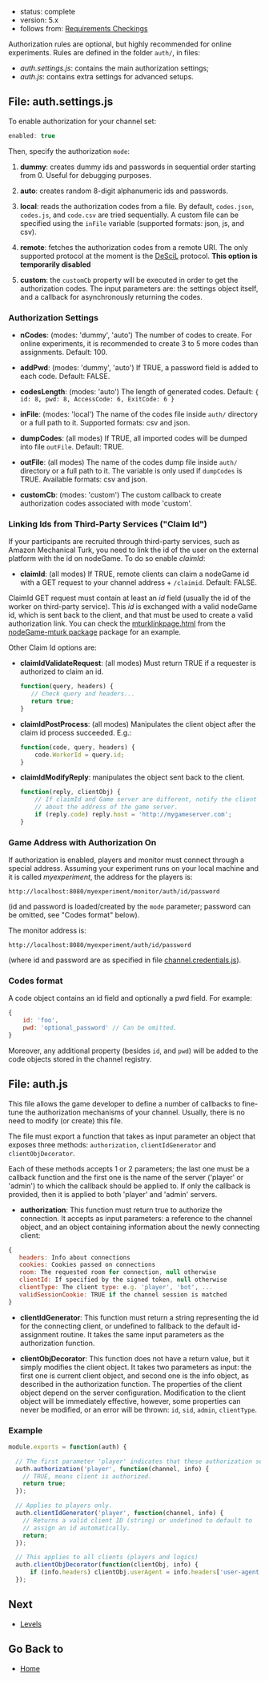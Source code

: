 - status: complete
- version: 5.x
- follows from: [Requirements Checkings](Requirements-Checkings-v5)

Authorization rules are optional, but highly recommended for online
experiments. Rules are defined in the folder `auth/`, in files:

* _auth.settings.js_: contains the main authorization settings;
* _auth.js_: contains extra settings for advanced setups.

## File: auth.settings.js

To enable authorization for your channel set:

```javascript
enabled: true
```

Then, specify the authorization `mode`:

   1. **dummy**: creates dummy ids and passwords in sequential order
   starting from 0. Useful for debugging purposes.

   2. **auto**: creates random 8-digit alphanumeric ids and passwords.

   3. **local**: reads the authorization codes from a file. By
                 default, `codes.json`, `codes.js`, and `code.csv` are
                 tried sequentially. A custom file can be specified
                 using the `inFile` variable (supported formats: json,
                 js, and csv).

   4. **remote**: fetches the authorization codes from a remote URI.
                 The only supported protocol at the moment is the
                 [DeSciL](http://www.descil.ethz.ch) protocol. **This
                 option is temporarily disabled**

   5. **custom**: the `customCb` property will be executed in order to
                 get the authorization codes. The input parameters
                 are: the settings object itself, and a callback for
                 asynchronously returning the codes.

### Authorization Settings

- **nCodes**: (modes: 'dummy', 'auto') The number of codes to
    create. For online experiments, it is recommended to create 3 to 5
    more codes than assignments. Default: 100.

- **addPwd**: (modes: 'dummy', 'auto') If TRUE, a password field is
    added to each code. Default: FALSE.

- **codesLength**: (modes: 'auto') The length of generated
    codes. Default: `{ id: 8, pwd: 8, AccessCode: 6, ExitCode: 6 }`

- **inFile**: (modes: 'local') The name of the codes file inside `auth/`
   directory or a full path to it. Supported formats: csv and json.

- **dumpCodes**: (all modes) If TRUE, all imported codes will be
    dumped into file `outFile`. Default: TRUE.

- **outFile**: (all modes) The name of the codes dump file inside
     `auth/` directory or a full path to it. The variable is only used
     if `dumpCodes` is TRUE. Available formats: csv and json.

- **customCb**: (modes: 'custom') The custom callback to create
  authorization codes associated with mode 'custom'.

### Linking Ids from Third-Party Services ("Claim Id")

If your participants are recruited through third-party services, such
as Amazon Mechanical Turk, you need to link the id of the user on the
external platform with the id on nodeGame. To do so enable _claimId_:

- **claimId**: (all modes) If TRUE, remote clients can claim a
    nodeGame id with a GET request to your channel address +
    `/claimid`. Default: FALSE.

ClaimId GET request must contain at least an _id_ field (usually the
id of the worker on third-party service). This _id_ is exchanged
with a valid nodeGame id, which is sent back to the client, and that
must be used to create a valid authorization link. You can check the
[mturklinkpage.html](https://github.com/nodeGame/nodegame-mturk/blob/master/public/mturklinkpage.html)
from the [nodeGame-mturk
package](https://github.com/nodeGame/nodegame-mturk) package for an
example.

Other Claim Id options are:

- **claimIdValidateRequest**: (all modes) Must return TRUE if a
    requester is authorized to claim an id.
     ```javascript
    function(query, headers) {
        // Check query and headers...
        return true;
    }
    ```

- **claimIdPostProcess**: (all modes) Manipulates the client object
    after the claim id process succeeded. E.g.:
    ```javascript
    function(code, query, headers) {
        code.WorkerId = query.id;
    }
    ```

- **claimIdModifyReply**: manipulates the object sent back to the client.
    ```javascript
    function(reply, clientObj) {
        // If claimId and Game server are different, notify the client
        // about the address of the game server.
        if (reply.code) reply.host = 'http://mygameserver.com';
    }
    ```

### Game Address with Authorization On

If authorization is enabled, players and monitor must connect through
a special address. Assuming your experiment runs on your local machine
and it is called _myexperiment_, the address for the players is:

    http://localhost:8080/myexperiment/monitor/auth/id/password

(id and password is loaded/created by the `mode` parameter; password
can be omitted, see "Codes format" below).

The monitor address is:

    http://localhost:8080/myexperiment/auth/id/password


(where id and password are as specified in file
[channel.credentials.js](https://github.com/nodeGame/nodegame/wiki/Channel-Configuration-v5#file-channelcredentialsjs)).


### Codes format

A code object contains an id field and optionally a pwd field. For
example:

```javascript
{
    id: 'foo',
    pwd: 'optional_password' // Can be omitted.
}
```

Moreover, any additional property (besides `id`, and `pwd`) will be
added to the code objects stored in the channel registry.

## File: auth.js

This file allows the game developer to define a number of callbacks to
fine-tune the authorization mechanisms of your channel. Usually, there
is no need to modify (or create) this file.

The file must export a function that takes as input parameter an object that exposes three methods: `authorization`, `clientIdGenerator` and `clientObjDecorator`.

Each of these methods accepts 1 or 2 parameters; the last one must be
a callback function and the first one is the name of the server
('player' or 'admin') to which the callback should be applied to. If
only the callback is provided, then it is applied to both 'player' and
'admin' servers.


* **authorization**: This function must return true to authorize the
    connection. It accepts as input parameters: a reference to the
    channel object, and an object containing information about the
    newly connecting client:

```javascript
{
   headers: Info about connections
   cookies: Cookies passed on connections
   room: The requested room for connection, null otherwise
   clientId: If specified by the signed token, null otherwise
   clientType: The client type: e.g. 'player', 'bot', ...
   validSessionCookie: TRUE if the channel session is matched
}
```

* **clientIdGenerator**: This function must return a string
    representing the id for the connecting client, or undefined to
    fallback to the default id-assignment routine. It takes the same
    input parameters as the authorization function.


* **clientObjDecorator**: This function does not have a return value, but it  
    simply modifies the client object. It takes  two parameters as
    input: the first one is current client object, and second one is
    the info object, as described in the authorization function. The
    properties of the client object depend on the server
    configuration. Modification to the client object will be
    immediately effective, however, some properties can never be
    modified, or an error will be thrown: `id`, `sid`, `admin`, `clientType`.

### Example

```js
module.exports = function(auth) {

  // The first parameter 'player' indicates that these authorization settings   // apply only to players (i.e., no logics).
  auth.authorization('player', function(channel, info) {
    // TRUE, means client is authorized.
    return true;
  });

  // Applies to players only.
  auth.clientIdGenerator('player', function(channel, info) {
    // Returns a valid client ID (string) or undefined to default to
    // assign an id automatically.
    return;
  });

  // This applies to all clients (players and logics)
  auth.clientObjDecorator(function(clientObj, info) {
      if (info.headers) clientObj.userAgent = info.headers['user-agent'];
  });
```

## Next

* [Levels](Levels-v5)

## Go Back to

* [Home](Home)
